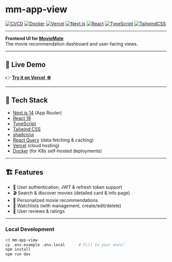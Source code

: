 # mm-app-view

[![CI/CD](https://github.com/mankis-movie-mate/mm-app-view/actions/workflows/build-and-push.yml/badge.svg)](https://github.com/mankis-movie-mate/mm-app-view/actions)
[![Docker](https://img.shields.io/docker/pulls/manki1337/mm-app-view?logo=docker)](https://hub.docker.com/r/manki1337/mm-app-view)
[![Vercel](https://therealsujitk-vercel-badge.vercel.app/?app=mm-app-view)](https://mm-app-view.vercel.app)
[![Next.js](https://img.shields.io/badge/Next.js-3A3A3A?logo=next.js&logoColor=white)](https://nextjs.org/)
[![React](https://img.shields.io/badge/React-20232A?logo=react&logoColor=61DAFB)](https://react.dev/)
[![TypeScript](https://img.shields.io/badge/TypeScript-3178C6?logo=typescript&logoColor=white)](https://www.typescriptlang.org/)
[![TailwindCSS](https://img.shields.io/badge/TailwindCSS-06B6D4?logo=tailwindcss&logoColor=white)](https://tailwindcss.com/)

---

**Frontend UI for [MovieMate](https://github.com/mankis-movie-mate)**  
The movie recommendation dashboard and user-facing views.

---

## 🚀 **Live Demo**

👉 **[Try it on Vercel &nbsp;🌐](https://mm-app-view.vercel.app)**

---

## 🧩 **Tech Stack**

- [Next.js 14](https://nextjs.org/) (App Router)
- [React 18](https://react.dev/)
- [TypeScript](https://www.typescriptlang.org/)
- [Tailwind CSS](https://tailwindcss.com/)
- [shadcn/ui](https://ui.shadcn.com/)
- [React Query](https://tanstack.com/query/latest) (data fetching & caching)
- [Vercel](https://vercel.com/) (cloud hosting)
- [Docker](https://www.docker.com/) (for K8s self-hosted deployments)

---

## 🏗️ **Features**

- 🔑 User authentication, JWT & refresh token support
- 🎬 Search & discover movies (detailed card & info page)
- 🌟 Personalized movie recommendations
- 📜 Watchlists (with management, create/edit/delete)
- 📝 User reviews & ratings

---

### **Local Development**

```sh
cd mm-app-view
cp .env.example .env.local      # Fill in your envs!
npm install
npm run dev
```
